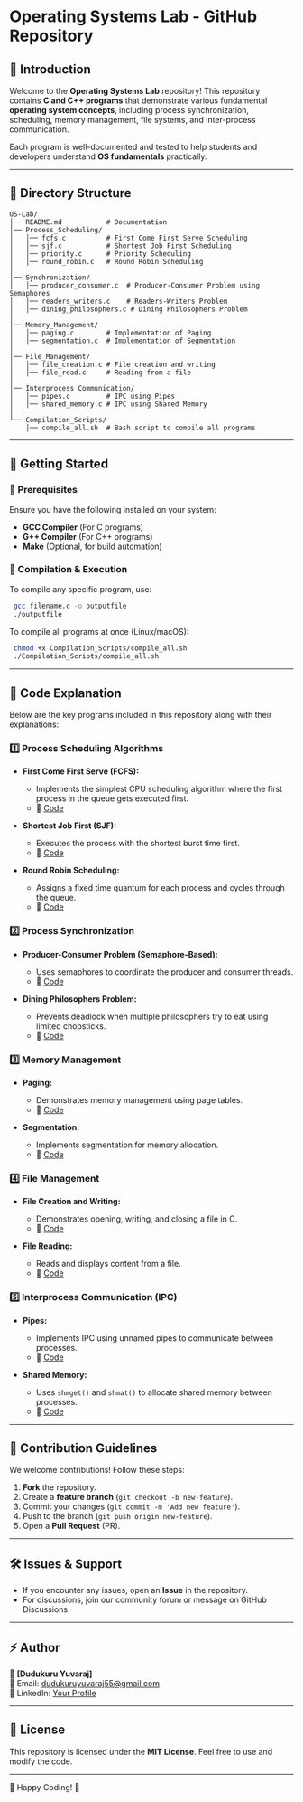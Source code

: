 # Operating Systems Lab - GitHub Repository

## 📌 Introduction
Welcome to the **Operating Systems Lab** repository! This repository contains **C and C++ programs** that demonstrate various fundamental **operating system concepts**, including process synchronization, scheduling, memory management, file systems, and inter-process communication.

Each program is well-documented and tested to help students and developers understand **OS fundamentals** practically.

---

## 📂 Directory Structure
```
OS-Lab/
│── README.md           # Documentation
│── Process_Scheduling/
│   │── fcfs.c          # First Come First Serve Scheduling
│   │── sjf.c           # Shortest Job First Scheduling
│   │── priority.c      # Priority Scheduling
│   │── round_robin.c   # Round Robin Scheduling
│
│── Synchronization/
│   │── producer_consumer.c  # Producer-Consumer Problem using Semaphores
│   │── readers_writers.c    # Readers-Writers Problem
│   │── dining_philosophers.c # Dining Philosophers Problem
│
│── Memory_Management/
│   │── paging.c        # Implementation of Paging
│   │── segmentation.c  # Implementation of Segmentation
│
│── File_Management/
│   │── file_creation.c # File creation and writing
│   │── file_read.c     # Reading from a file
│
│── Interprocess_Communication/
│   │── pipes.c         # IPC using Pipes
│   │── shared_memory.c # IPC using Shared Memory
│
└── Compilation_Scripts/
    │── compile_all.sh  # Bash script to compile all programs
```

---

## 🚀 Getting Started

### 🔹 Prerequisites
Ensure you have the following installed on your system:
- **GCC Compiler** (For C programs)
- **G++ Compiler** (For C++ programs)
- **Make** (Optional, for build automation)

### 🔹 Compilation & Execution
To compile any specific program, use:
```bash
 gcc filename.c -o outputfile
 ./outputfile
```
To compile all programs at once (Linux/macOS):
```bash
 chmod +x Compilation_Scripts/compile_all.sh
 ./Compilation_Scripts/compile_all.sh
```

---

## 📜 Code Explanation
Below are the key programs included in this repository along with their explanations:

### **1️⃣ Process Scheduling Algorithms**
- **First Come First Serve (FCFS):**
  - Implements the simplest CPU scheduling algorithm where the first process in the queue gets executed first.
  - 📄 [Code](Process_Scheduling/fcfs.c)

- **Shortest Job First (SJF):**
  - Executes the process with the shortest burst time first.
  - 📄 [Code](Process_Scheduling/sjf.c)

- **Round Robin Scheduling:**
  - Assigns a fixed time quantum for each process and cycles through the queue.
  - 📄 [Code](Process_Scheduling/round_robin.c)

### **2️⃣ Process Synchronization**
- **Producer-Consumer Problem (Semaphore-Based):**
  - Uses semaphores to coordinate the producer and consumer threads.
  - 📄 [Code](Synchronization/producer_consumer.c)

- **Dining Philosophers Problem:**
  - Prevents deadlock when multiple philosophers try to eat using limited chopsticks.
  - 📄 [Code](Synchronization/dining_philosophers.c)

### **3️⃣ Memory Management**
- **Paging:**
  - Demonstrates memory management using page tables.
  - 📄 [Code](Memory_Management/paging.c)

- **Segmentation:**
  - Implements segmentation for memory allocation.
  - 📄 [Code](Memory_Management/segmentation.c)

### **4️⃣ File Management**
- **File Creation and Writing:**
  - Demonstrates opening, writing, and closing a file in C.
  - 📄 [Code](File_Management/file_creation.c)

- **File Reading:**
  - Reads and displays content from a file.
  - 📄 [Code](File_Management/file_read.c)

### **5️⃣ Interprocess Communication (IPC)**
- **Pipes:**
  - Implements IPC using unnamed pipes to communicate between processes.
  - 📄 [Code](Interprocess_Communication/pipes.c)

- **Shared Memory:**
  - Uses `shmget()` and `shmat()` to allocate shared memory between processes.
  - 📄 [Code](Interprocess_Communication/shared_memory.c)

---

## 📌 Contribution Guidelines
We welcome contributions! Follow these steps:
1. **Fork** the repository.
2. Create a **feature branch** (`git checkout -b new-feature`).
3. Commit your changes (`git commit -m 'Add new feature'`).
4. Push to the branch (`git push origin new-feature`).
5. Open a **Pull Request** (PR).

---

## 🛠 Issues & Support
- If you encounter any issues, open an **Issue** in the repository.
- For discussions, join our community forum or message on GitHub Discussions.

---

## ⚡ Author
👤 **[Dudukuru Yuvaraj]**  
📧 Email: dudukuruyuvaraj55@gmail.com  
🔗 LinkedIn: [Your Profile](https://www.linkedin.com/in/yuvaraj-dudukuru/)

---

## 📜 License
This repository is licensed under the **MIT License**. Feel free to use and modify the code.

---

🎯 Happy Coding! 🚀

